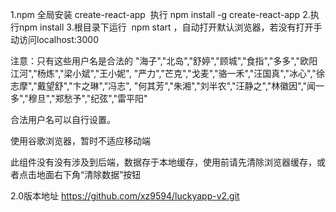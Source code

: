 1.npm 全局安装 create-react-app  执行 npm install -g create-react-app
2.执行npm install
3.根目录下运行  npm start ，自动打开默认浏览器，若没有打开手动访问localhost:3000


注意：只有这些用户名是合法的
"海子","北岛","舒婷","顾城","食指","多多","欧阳江河","杨炼","梁小斌","王小妮",
"严力","芒克","戈麦","骆一禾","汪国真","冰心","徐志摩","戴望舒","卞之琳","冯志",
"何其芳","朱湘","刘半农","汪静之","林徽因","闻一多","穆旦","郑愁予","纪弦","雷平阳"

合法用户名可以自行设置。

使用谷歌浏览器，暂时不适应移动端

此组件没有没有涉及到后端，数据存于本地缓存，使用前请先清除浏览器缓存，或者点击地面右下角“清除数据”按钮

2.0版本地址 https://github.com/xz9594/luckyapp-v2.git
